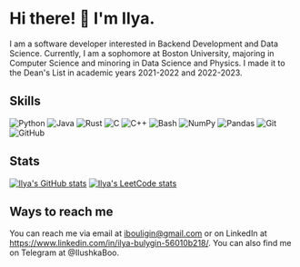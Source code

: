 # Hi there! 👋 I'm Ilya.

I am a software developer interested in Backend Development and Data Science. Currently, I am a sophomore at Boston University, majoring in Computer Science and minoring in Data Science and Physics. I made it to the Dean's List in academic years 2021-2022 and 2022-2023.

## Skills

![Python](https://img.shields.io/badge/Python-3776AB?style=flat-square&logo=python&logoColor=white)
![Java](https://img.shields.io/badge/Java-007396?style=flat-square&logo=java&logoColor=white)
![Rust](https://img.shields.io/badge/Rust-black?style=flat-square&logo=rust&logoColor=#E57324)
![C](https://img.shields.io/badge/C-00599C?style=flat-square&logo=c&logoColor=white)
![C++](https://img.shields.io/badge/C++-00599C?style=flat-square&logo=c%2B%2B&logoColor=white)
![Bash](https://img.shields.io/badge/Bash-4EAA25?style=flat-square&logo=gnu-bash&logoColor=white)
![NumPy](https://img.shields.io/badge/NumPy-013243?style=flat-square&logo=numpy&logoColor=white)
![Pandas](https://img.shields.io/badge/Pandas-150458?style=flat-square&logo=pandas&logoColor=white)
![Git](https://img.shields.io/badge/Git-F05032?style=flat-square&logo=git&logoColor=white)
![GitHub](https://img.shields.io/badge/GitHub-181717?style=flat-square&logo=github&logoColor=white)

## Stats

[![Ilya's GitHub stats](https://github-readme-stats.vercel.app/api?username=IlyaBulygin&show_icons=true&theme=dracula)](https://github.com/IlyaBulygin)
[![Ilya's LeetCode stats](https://leetcode-stats-six.vercel.app/api?username=IlyaBulygin&theme=dark&hide=contribs,prs)](https://github.com/IlyaBulygin)

## Ways to reach me

You can reach me via email at ibouligin@gmail.com or on LinkedIn at https://www.linkedin.com/in/ilya-bulygin-56010b218/. You can also find me on Telegram at @IlushkaBoo.
